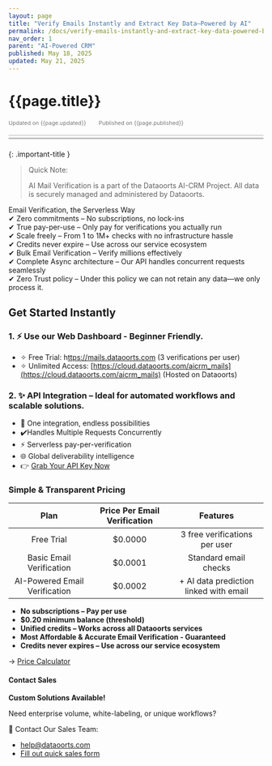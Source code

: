 ```yaml
---
layout: page
title: "Verify Emails Instantly and Extract Key Data—Powered by AI" 
permalink: /docs/verify-emails-instantly-and-extract-key-data-powered-by-ai
nav_order: 1
parent: "AI-Powered CRM"
published: May 18, 2025
updated: May 21, 2025
---
```


# {{page.title}}

<div style="font-size:0.78em;color: #797878; margin-bottom:1.5em;">
     <span>Updated on {{page.updated}}</span>
    <span style="margin-left:2em;">Published on {{page.published}}</span>
</div>

<hr style="border:none;height:3px;background-color:#e0e0e0;margin:0;">
<hr style="border:none;height:3px;background-color:#bebebe;margin-top:0.2em;margin-bottom:1.5em;">


{: .important-title }
> Quick Note:
>
> AI Mail Verification is a part of the Dataoorts AI-CRM Project. All data is securely managed and administered by Dataoorts.
>

Email Verification, the Serverless Way<br>
✔ Zero commitments – No subscriptions, no lock-ins<br>
✔ True pay-per-use – Only pay for verifications you actually run<br>
✔ Scale freely – From 1 to 1M+ checks with no infrastructure hassle<br>
✔ Credits never expire – Use across our service ecosystem<br>
✔ Bulk Email Verification – Verify millions effectively<br>
✔ Complete Async architecture – Our API handles concurrent requests seamlessly<br>
✔ Zero Trust policy – Under this policy we can not retain any data—we only process it.

## Get Started Instantly
### 1. ⚡ Use our Web Dashboard - Beginner Friendly.
* ✧ Free Trial: h[ttps://mails.dataoorts.com](https://mails.dataoorts.com) (3 verifications per user)
* ✧ Unlimited Access: [https://cloud.dataoorts.com/aicrm_mails](https://cloud.dataoorts.com/aicrm_mails) (Hosted on Dataoorts)

### 2. ✨ API Integration – Ideal for automated workflows and scalable solutions.
* 🚀 One integration, endless possibilities
* ✔️Handles Multiple Requests Concurrently
* ⚡ Serverless pay-per-verification
* 🌐 Global deliverability intelligence
* 👉 [Grab Your API Key Now](https://cloud.dataoorts.com/unify_api)

### Simple & Transparent Pricing

| Plan                         | Price Per Email Verification|  Features                              |
|:----------------------------:|:---------------------------:|:--------------------------------------:|
|Free Trial                    | $0.0000                     | 3 free verifications per user          |
|Basic Email Verification      | $0.0001                     | Standard email checks                  |
|AI-Powered Email Verification | $0.0002                     | + AI data prediction linked with email |


* **No subscriptions – Pay per use**
* **$0.20 minimum balance (threshold)**
* **Unified credits – Works across all Dataoorts services**
* **Most Affordable & Accurate Email Verification - Guaranteed**
* **Credits never expires – Use across our service ecosystem**

→ [Price Calculator](https://mails.dataoorts.com/pricing)

#### Contact Sales
**Custom Solutions Available!**

Need enterprise volume, white-labeling, or unique workflows?

📩 Contact Our Sales Team:

* [help@dataoorts.com](help@dataoorts.com)
* [Fill out quick sales form](https://tally.so/r/nrkBjL)
